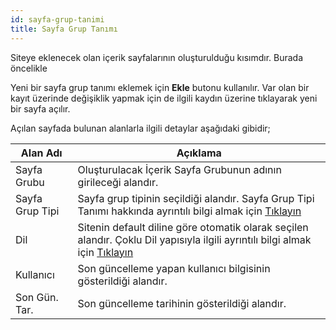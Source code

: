 ```yaml
---
id: sayfa-grup-tanimi
title: Sayfa Grup Tanımı
---
```


Siteye eklenecek olan içerik sayfalarının oluşturulduğu kısımdır. Burada öncelikle

Yeni bir sayfa grup tanımı eklemek için **Ekle** butonu kullanılır. Var olan bir kayıt üzerinde değişiklik yapmak için de ilgili kaydın üzerine tıklayarak yeni bir sayfa açılır.

Açılan sayfada bulunan alanlarla ilgili detaylar aşağıdaki gibidir;

|Alan Adı|Açıklama|
|--|--|
|Sayfa Grubu|Oluşturulacak İçerik Sayfa Grubunun adının girileceği alandır.|
|Sayfa Grup Tipi|Sayfa grup tipinin seçildiği alandır. Sayfa Grup Tipi Tanımı hakkında ayrıntılı bilgi almak için [Tıklayın](sayfa-grup-tipi-tanimi.md) |
|Dil|Sitenin default diline göre otomatik olarak seçilen alandır. Çoklu Dil yapısıyla ilgili ayrıntılı bilgi almak için [Tıklayın](coklu-dil.md)|
|Kullanıcı|Son güncelleme yapan kullanıcı bilgisinin gösterildiği alandır.|
|Son Gün. Tar.|Son güncelleme tarihinin gösterildiği alandır.|

